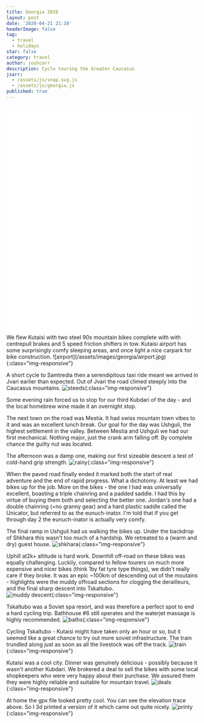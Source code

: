 ```yaml
---
title: Georgia 2019
layout: post
date: '2020-04-21 21:10'
headerImage: false
tag:
  - travel
  - holidays
star: false
category: travel
author: joshcarr
description: Cycle touring the Greater Caucasus
jsarr:
  - /assets/js/snap.svg.js
  - /assets/js/georgia.js
published: true
---
```


<style>
.container {
  position: sticky;
  position: -webkit-sticky;
  top:0;
  background-color: white;
  z-index:10;
  height: 15vh;
  overflow: hidden;
}
</style>
<div class="container">
<svg id="someID" width="100%" height="100%" preserveAspectRatio="none" viewBox="0 0 600 150" ></svg>
</div>

<div markdown="1" class="contentCont" id="scroll">
We flew Kutaisi with two steel 90s mountain bikes complete with with centrepull brakes and 5 speed friction shifters in tow. Kutaisi airport has some surprisingly comfy sleeping areas, and once light a nice carpark for bike construction. 
![airport](/assets/images/georgia/airport.jpg){:class="img-responsive"}

A short cycle to Samtredia then a serendipitous taxi ride meant we arrived in Jvari earlier than expected. Out of Jvari the road climed steeply into the Caucasus mountains.
![steeds](/assets/images/georgia/steeds.jpg){:class="img-responsive"}

Some evening rain forced us to stop for our third Kubdari of the day - and the local homebrew wine made it an overnight stop.

The next town on the road was Mestia. It had swiss mountain town vibes to it and was an excellent lunch break. Our goal for the day was Ushguli, the highest settlement in the valley. Between Mestia and Ushguli we had our first mechanical. Nothing major, just the crank arm falling off. By complete chance the guilty nut was located.

The afternoon was a damp one, making our first sizeable descent a test of cold-hand grip strength. 
![rainy](/assets/images/georgia/rainy.jpg){:class="img-responsive"}

When the paved road finally ended it marked both the start of real adventure and the end of rapid progress. What a dichotomy. At least we had bikes up for the job. More on the bikes - the one I had was universally excellent, boasting a triple chainring and a padded saddle. I had this by virtue of buying them both and selecting the better one. Jordan's one had a double chainring (=no granny gear) and a hard plastic saddle called the Unicator, but referred to as the eunuch-inator. I'm told that if you get through day 2 the eunuch-inator is actually very comfy.

The final ramp in Ushguli had us walking the bikes up. Under the backdrop of Shkhara this wasn't too much of a hardship. We retreated to a (warm and dry) guest house.
![shkhara](/assets/images/georgia/shkhara.JPG){:class="img-responsive"}

Uphill at2k+ altitude is hard work. Downhill off-road on these bikes was equally challenging. Luckily, compared to fellow tourers on much more expensive and nicer bikes (think 1by fat tyre type things), we didn't really care if they broke. It was an epic ~100km of descending out of the moutains - highlights were the muddy offroad sections for clogging the derailleurs, and the final sharp descent into Tskaltubo.       
![muddy descent](/assets/images/georgia/muddy.jpg){:class="img-responsive"}

Tskaltubo was a Soviet spa resort, and was therefore a perfect spot to end a hard cycling trip. Bathhouse #6 still operates and the waterjet massage is highly recommended.
![baths](/assets/images/georgia/baths.jpg){:class="img-responsive"}

Cycling Tskaltubo - Kutaisi might have taken only an hour or so, but it seemed like a great chance to try out more soviet infrastructure. The train trundled along just as soon as all the livestock was off the track.
![train](/assets/images/georgia/train.JPG){:class="img-responsive"}

Kutaisi was a cool city. Dinner was genuinely delicious - possibly because it wasn't another Kubdari. We brokered a deal to sell the bikes with some local shopkeepers who were very happy about their purchase. We assured them they were highly reliable and suitable for mountain travel.
![deals](/assets/images/georgia/deals.jpg){:class="img-responsive"}

At home the gpx file looked pretty cool. You can see the elevation trace above. So I 3d printed a version of it which came out quite nicely.
![printy](/assets/images/georgia/printy.jpg){:class="img-responsive"}


</div>
